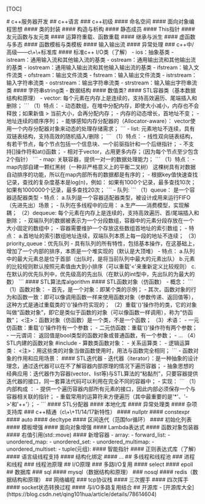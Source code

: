 [TOC]
<div style='display: none'> [TOC] 为目录</div>
# c++服务器开发
## c++语言
### c++初级
#### 命名空间
#### 面向对象编程思想
#### 类的封装
#### 构造与析构
#### 静态成员
#### This指针
#### 友元函数与友元类
#### 运算符重载、函数重载
#### 继承与派生
#### 虚函数与多态
#### 函数模板与类模板
#### 输入输出流
#### 异常处理
### c++中/高级——c\+\+标准库
#### 标准c++ I/O类（了解）
- ios：抽象基类
- istream：通用输入流和其他输入流的基类
- ostream：通用输出流和其他输出流的基类
- iostream：通用输入输出流和其他输入输出流的基类
- ifstream：输入文件流类
- ofstream：输出文件流类
- fstream：输入输出文件流类
- istrstream：输入字符串流类
- ostrstream：输出字符串流类
- strstream：输入输出字符串流类
#### 字符串string类
- 数据结构
#### 数值类?
#### STL容器类（基本数据结构和原理）
- vector: 每个元素在内存上是连续的，支持高效遍历、尾端插入和删除；
```
（1）特点：
	- 动态数组，在堆中分配内存，即使大小减小，内存也不会释放；如果新值 > 当前大小，会再分配内存；
	- 内存的动态增长，首地址不变；
	- 地址连续的顺序序列；
	- 能够感知内存分配器的（Allocator-aware）：
		vector使用一个内存分配器对象来动态的处理存储需求；
```
- list: 元素地址不连续，具有双链表结构，支持高效的随机插入/删除；
```
（1）特点：
	- 线性双向链表结构，有若干节点，每个节点包括一个信息块、一个前驱指针和一个后继指针；
	- 不支持[]操作符和at()函数；
	- 相对于vector，占用更多内存；（因为每个节点至少包含2个指针）
```
- map: 关联容器，提供一对一的数据处理能力；
```
（1）特点：
	- map内部自建一颗红黑树（一种非严格意义上的平衡二叉树）
		这棵树具有对数据自动排序的功能，所以在map内部所有的数据都是有序的；
    - 根据key值快速查找记录，查找的复杂度基本是log(n)，例如：
    	如果有1000个记录，最多查找10次；
        如果有1000000个记录，最多查找20次；
```
- 队列:
```
（1）queue： 是一个容器适配器类型
	- 特点：
		a.队列是一个容器适配器类型，被设计成用来运行FIFO（先进先出）场景；
	- 队列在多线程中的应用：
		a.生产——消费模型，实现解耦；
（2）dequeue: 每个元素在内存上是连续的，支持高效遍历、首/尾端插入和删除；
	- 双端队列的数据被表示为一个分段数组，容器中的元素分段存放在一个大小固定的数组中；
	- 容器需要维护一个存放这些数组首地址的索引数组；
	- 特点：
		a.首地址的索引数组地址连续，双端队列本质上每一段的地址不连续；
（3）priority_queue：优先队列
	- 具有队列的所有特性，包括基本操作，在这基础上，增加了一个内部的排序，本质是一个堆实现的（默认是大顶堆）
	- 特点：
		a.队列中的最大元素总是位于首部（出队时，是将当前队列中最大的元素出队）
        b.元素的比较规则默认按照元素值由大到小排序（可以重载'<'来重新定义比较规则）
    	c.在默认的优先队列中，优先级高的先出队（在默认的int型中，先出队的为最大的数）
```
#### STL算法库algorithm
#### STL函数对象（仿函数）
- 概念：
```
（1）函数对象：
	- 首先，是一个对象：即某个类的示例；
	- 其次，函数对象的行为和函数一致：即可以像调用函数一样来使用函数对象（参数传递、返回值等），这种方式是通过重载类的'()'操作符实现的；
（2）重载'()'操作符的类，它的对象叫做“函数对象”，即它是类似于函数的对象（可以像函数一样调用），称为“仿函数”；
	<注>：函数对象（仿函数）是一个类，不是一个函数；
（3）术语：
	- 一元仿函数：重载'()'操作符有一个参数；
	- 二元仿函数：重载'()'操作符有两个参数；
	- 一元谓词： 返回值是bool类型的函数对象或普通函数，有一个参数；
	- ...
（4）STL内建的函数对象 #include <functional>
	- 算数类函数对象：
	- 关系运算类：
	- 逻辑运算类：
	<注>：用这些类的对象当做函数使用时，用法与函数完全相同；
```
- 函数对象的作用和应用场景：
#### STL迭代器
- 迭代器（iterator）：是一种抽象的设计理念，通过迭代器可以在不了解容器内部原理的情况下遍历容器；
- 抽象思想的经典应用：迭代器作为容器(vector、list等)与STL算法的“粘黏剂”，只要容器提供迭代器的接口，同一套算法代码可以利用在完全不同的容器中；
- 实现：
```
（1）内部构成 ：
	- 提供一个遍历容器内部所有元素的接口，因此内部必须保存一个与容器相关联的指针；
	- 重载常用的运算符来方便遍历（其中最重要的是'*'、'->'和'++'）；
	- 
```
#### STL分配器
#### 本地化库
#### 异常处理类
#### 杂项支持库
### c++精通（c\+\+11/14/17新特性）
#### nullptr
#### constexpr
#### auto
#### decltype
#### 区间迭代（范围for循环）
#### 初始化列表
#### 模板增强
#### 面向对象增强
#### Lambda表达式
#### 函数对象包装器
#### 右值引用(std::move)
#### 新增容器
- array:
- forward_list:
- unordered_map:
- unordered_set:
- unordered_multimap:
- unordered_multiset:
- tuple(元组):
#### 智能指针
#### 正则表达式库（了解）
#### 语言级线程支持
#### 结构化绑定
#### ...
## 多线程和线程池
### 进程和线程
### 线程池原理
## I/O原理
### 多路I/O复用
#### select
#### epoll
## 数据库
### sql
#### mysql（数据结构和原理）
### nosql
#### redis（数据结构和原理）
## 网络编程
### tcp协议栈
#### 三次握手
#### 四次挥手
#### socket状态转换过程
#### 与I/O多路复用结合
## 开源库
- [开源库大全](https://blog.csdn.net/qing101hua/article/details/78614604)